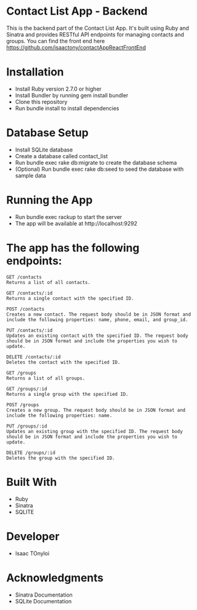 # Contact List App - Backend
This is the backend part of the Contact List App. It's built using Ruby and Sinatra and provides RESTful API endpoints for managing contacts and groups.
You can find the front end here https://github.com/isaactony/contactAppReactFrontEnd

# Installation
- Install Ruby version 2.7.0 or higher
- Install Bundler by running gem install bundler
- Clone this repository
- Run bundle install to install dependencies

# Database Setup
- Install SQLite database
- Create a database called contact_list
- Run bundle exec rake db:migrate to create the database schema
- (Optional) Run bundle exec rake db:seed to seed the database with sample data

# Running the App
- Run bundle exec rackup to start the server
- The app will be available at http://localhost:9292

 
# The app has the following endpoints:

```
GET /contacts
Returns a list of all contacts.

GET /contacts/:id
Returns a single contact with the specified ID.

POST /contacts
Creates a new contact. The request body should be in JSON format and include the following properties: name, phone, email, and group_id.

PUT /contacts/:id
Updates an existing contact with the specified ID. The request body should be in JSON format and include the properties you wish to update.

DELETE /contacts/:id
Deletes the contact with the specified ID.

GET /groups
Returns a list of all groups.

GET /groups/:id
Returns a single group with the specified ID.

POST /groups
Creates a new group. The request body should be in JSON format and include the following properties: name.

PUT /groups/:id
Updates an existing group with the specified ID. The request body should be in JSON format and include the properties you wish to update.

DELETE /groups/:id
Deletes the group with the specified ID.

```

# Built With
- Ruby
- Sinatra
- SQLITE

# Developer
- Isaac TOnyloi
# Acknowledgments
- Sinatra Documentation
- SQLite Documentation



